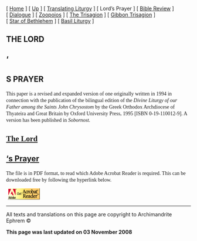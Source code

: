 \[ [Home](index.md) \] \[ [Up](obiter_scripta.md) \] \[ [Translating Liturgy](translating_liturgy.md) \] \[ Lord’s Prayer \] \[ [Bible Review](bible_review.md) \] \[ [Dialogue](dialogue.md) \] \[ [Zoopoios](zoopoios.md) \] \[ [The Trisagion](the_trisagion.md) \] \[ [Gibbon Trisagion](gibbon_trisagion.md) \] \[ [Star of Bethlehem](Star%20of%20Bethlehem.md) \] \[ [Basil Liturgy](basil_liturgy.md) \]

THE LORD
--------

<span style="mso-bidi-font-size: 10.0pt; font-family: Book Antiqua; mso-fareast-font-family: Times New Roman; mso-bidi-font-family: Times New Roman; mso-ansi-language: EN-GB; mso-fareast-language: EN-US; mso-bidi-language: AR-SA"></span>

‘
-

S PRAYER
--------

<span style="mso-bidi-font-size: 10.0pt; font-family: Book Antiqua; mso-fareast-font-family: Times New Roman; mso-bidi-font-family: Times New Roman; mso-ansi-language: EN-GB; mso-fareast-language: EN-US; mso-bidi-language: AR-SA">This paper is a revised and expanded version of one originally written in 1994 in connection with the publication of the bilingual edition of the *Divine Liturgy of our Father among the Saints John Chrysostom* by the Greek Orthodox Archdiocese of Thyateira and Great Britain by Oxford University Press, 1995 \[ISBN 0-19-110012-9\]. A version has been published in *Sobornost.*</span>

<span style="mso-bidi-font-size: 10.0pt; font-family: Book Antiqua; mso-fareast-font-family: Times New Roman; mso-bidi-font-family: Times New Roman; mso-ansi-language: EN-GB; mso-fareast-language: EN-US; mso-bidi-language: AR-SA">[The Lord](LP04.pdf)</span>
-----------------------------------------------------------------------------------------------------------------------------------------------------------------------------------------------------------------------------------------------------------------

<span style="mso-bidi-font-size: 10.0pt; font-family: Book Antiqua; mso-fareast-font-family: Times New Roman; mso-bidi-font-family: Times New Roman; mso-ansi-language: EN-GB; mso-fareast-language: EN-US; mso-bidi-language: AR-SA"></span>

[‘s Prayer](LP04.pdf)
---------------------

<span style="mso-bidi-font-size: 10.0pt; font-family: Book Antiqua; &lt;/a&gt;&lt;/span&gt;&lt;/font&gt;&lt;/p&gt;
&lt;p&gt;&lt;font size=">The file is in PDF format, to read which Adobe Acrobat Reader is required. This can be downloaded free by following the hyperlink below.</span>

<span style="mso-bidi-font-size: 10.0pt; font-family: Book Antiqua; Translating
Liturgy&lt;/a&gt;&lt;/span&gt;&lt;/font&gt;&lt;/p&gt;
&lt;p&gt;&lt;font size="> </span>

 [<img src="getacro.gif" width="88" height="31" />](http://www.adobe.com)

------------------------------------------------------------------------

All texts and translations on this page are copyright to
Archimandrite Ephrem ©

**This page was last updated on 03 November 2008**
